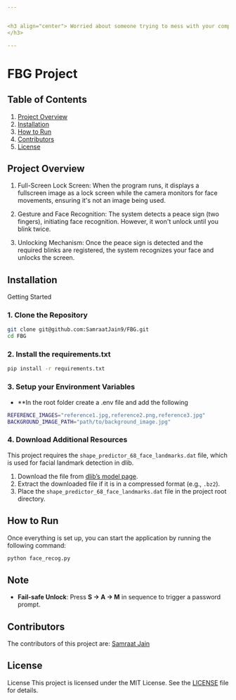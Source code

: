 ```yaml
---


<h3 align="center"> Worried about someone trying to mess with your computer while you are AFK. This project integrates face recognition, blink detection, and gesture recognition into a seamless experience. This README will help you get started with cloning, setting up, and running the project.
</h3>

---
```


# FBG Project

## Table of Contents
1. [Project Overview](#project-overview)
2. [Installation](#installation)
3. [How to Run](#how-to-run)
4. [Contributors](#Contributors)
5. [License](#license)

## Project Overview
1. Full-Screen Lock Screen: When the program runs, it displays a fullscreen image as a lock screen while the camera monitors for face movements, ensuring it's not an image being used.

2. Gesture and Face Recognition: The system detects a peace sign (two fingers), initiating face recognition. However, it won't unlock until you blink twice.

3. Unlocking Mechanism: Once the peace sign is detected and the required blinks are registered, the system recognizes your face and unlocks the screen.

## Installation
Getting Started

### 1. Clone the Repository

```bash
git clone git@github.com:SamraatJain9/FBG.git
cd FBG
```

### 2. Install the requirements.txt
```bash
pip install -r requirements.txt
```

### 3. Setup your Environment Variables
- **In the root folder create a .env file and add the following 
```bash
REFERENCE_IMAGES="reference1.jpg,reference2.png,reference3.jpg"
BACKGROUND_IMAGE_PATH="path/to/background_image.jpg"
```

### 4. Download Additional Resources

This project requires the `shape_predictor_68_face_landmarks.dat` file, which is used for facial landmark detection in dlib.

1. Download the file from [dlib’s model page](http://dlib.net/files/shape_predictor_68_face_landmarks.dat.bz2).
2. Extract the downloaded file if it is in a compressed format (e.g., `.bz2`).
3. Place the `shape_predictor_68_face_landmarks.dat` file in the project root directory.

## How to Run

Once everything is set up, you can start the application by running the following command:

```bash
python face_recog.py
```

## Note
- **Fail-safe Unlock**: Press **S → A → M** in sequence to trigger a password prompt.

## Contributors
The contributors of this project are: [Samraat Jain](https://github.com/SamraatJain9)

## License
License
This project is licensed under the MIT License. See the [LICENSE](LICENSE.md) file for details.

